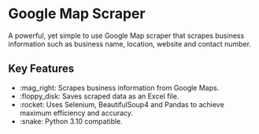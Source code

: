 <h1>Google Map Scraper</h1>
<p>A powerful, yet simple to use Google Map scraper that scrapes business information such as business name, location, website and contact number.</p>
<h2>Key Features</h2>
<ul>
  <li>:mag_right: Scrapes business information from Google Maps.</li>
  <li>:floppy_disk: Saves scraped data as an Excel file.</li>
  <li>:rocket: Uses Selenium, BeautifulSoup4 and Pandas to achieve maximum efficiency and accuracy.</li>
  <li>:snake: Python 3.10 compatible.</li>
</ul>
